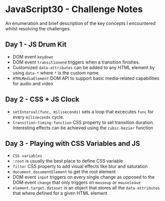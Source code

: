# JavaScript30 - Challenge Notes

An enumeration and brief description of the key concepts I encountered whilst resolving the challenges.

## Day 1 - JS Drum Kit

- DOM event `keydown`
- DOM event `transitionend` triggers when a transition finishes.
- Customized `data-attributes` can be added to any HTML element by using `data-*` where `*` is the custom name
- `HTMLMediaElement` DOM API to support basic media-related capabilities for audio and video

## Day 2 - CSS + JS Clock

- `setInterval(func, miliseconds)` sets a loop that excecutes `func` for every `miliseconds` cycle.
- `transition-timing-function` CSS property to set transition duration. Interesting effects can be achieved using the `cubic-bezier` function

## Day 3 - Playing with CSS Variables and JS

- `CSS variables`
- `:root` is usually the best place to define CSS variable
- `filter` CSS property to add visual effects like blur and saturation
- `document.documentElement` to get the root element
- DOM event `input` triggers on every single change as opposed to the DOM event `change` that only triggers on `mouseup` or `mouseleave`
- `element.target.dataset` is an object that stores all the `data-attributes` that where defined for a given HTML element
